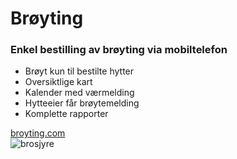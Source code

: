 # Brøyting

### Enkel bestilling av brøyting via mobiltelefon
- Brøyt kun til bestilte hytter
- Oversiktlige kart
- Kalender med værmelding
- Hytteeier får brøytemelding
- Komplette rapporter

[broyting.com](https://broyting-f8fa80a370d9.herokuapp.com/)
<br>
![brosjyre](https://github.com/Jeph-git/Hytte_Prosjekt/assets/73748998/8d1db02b-e9a8-4b2f-abb1-8d97b1e1435d)
